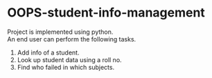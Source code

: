 # OOPS-student-info-management

Project is implemented using python.</br> 
An end user can perform the following tasks.</br>
1. Add info of a student. </br>
2. Look up student data using a roll no.</br>
3. Find who failed in which subjects.

